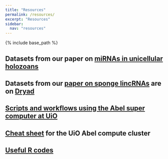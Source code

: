```yaml
---
title: "Resources"
permalink: /resources/
excerpt: "Resources"
sidebar: 
  nav: "resources"
---
```


{% include base_path %}

## Datasets from our paper on [miRNAs in unicellular holozoans](/resources/datasets/current_biology)

## Datasets from our [paper on sponge lincRNAs](http://rspb.royalsocietypublishing.org/content/282/1821/20151746) are on [Dryad](http://datadryad.org/resource/doi:10.5061/dryad.v83fj)

## [Scripts and workflows using the Abel super computer at UiO](/resources/abel/intro/)

## [Cheat sheet](https://github.com/jonbra/NGS-Abel/wiki/Abel-cheat-sheet) for the UiO Abel compute cluster

## [Useful R codes](/resources/r_commands)


